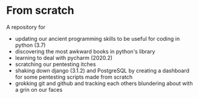 # From scratch

A repository for 

- updating our ancient programming skills to be useful for coding in python (3.7)
- discovering the most awkward books in python's library
- learning to deal with pycharm (2020.2)
- scratching our pentesting itches
- shaking down django (3.1.2) and PostgreSQL by creating a dashboard for some pentesting scripts made from scratch
- grokking git and github and tracking each others blundering about with a grin on our faces



